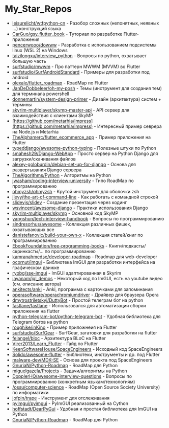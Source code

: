# My_Star_Repos
- [leisurelicht/wtfpython-cn](https://github.com/leisurelicht/wtfpython-cn) - Разобор сложных (непонятных, неявных ...) конструкций языка
- [CarGuo/gsy_flutter_book](https://github.com/CarGuo/gsy_flutter_book) - Туториал по разработке Flutter-приложения
- [pencerwooo/dowww](https://github.com/spencerwooo/dowww) - Разработка с использованием подсистемы linux (WSL 2) на Windows
- [taizilongxu/interview_python](https://github.com/taizilongxu/interview_python) - Вопросы по python, охватывает большую часть
- [surfstudio/mwwm](https://github.com/surfstudio/mwwm) - Про паттерн MWWM (MVVM) во Flutter
- [surfstudio/SurfAndroidStandard](https://github.com/surfstudio/SurfAndroidStandard) - Примеры для разработки под android
- [olexale/flutter_roadmap](https://github.com/olexale/flutter_roadmap) - RoadMap по Flutter
- [JanDeDobbeleer/oh-my-posh](https://github.com/JanDeDobbeleer/oh-my-posh) - Темы (инструмент для создания тем) для терминала powershell
- [donnemartin/system-design-primer](https://github.com/donnemartin/system-design-primer) - Дизайн (архитектура) систем + термины
- [skyrim-multiplayer/skymp-master-api](https://github.com/skyrim-multiplayer/skymp-master-api) - API сервер для взаимодействия с клиентами SkyMP
- [https://github.com/metarhia/impress](https://github.com/metarhia/impress) - Интересный пример севрера на Node.js и Metarhia
- [TheAlphamerc/flutter_ecommerce_app](https://github.com/TheAlphamerc/flutter_ecommerce_app) - Пример приложения на Flutter
- [typeddjango/awesome-python-typing](https://github.com/typeddjango/awesome-python-typing) - Полезные штуки по Python
- [smahesh29/Django-WebApp](https://github.com/typeddjango/awesome-python-typing) - Просто сервер на Python Django для загрузки/скачивания файлов
- [alexey-goloburdin/debian-set-up-for-django](https://github.com/alexey-goloburdin/debian-set-up-for-django) - Основа для развертывания Django сервера
- [TheAlgorithms/Python](https://github.com/TheAlgorithms/Python) - Алгоритмы на Python
- [jwasham/coding-interview-university](https://github.com/jwasham/coding-interview-university) - Типо RoadMap по программированию
- [ohmyzsh/ohmyzsh](https://github.com/taizilongxu/interview_python) - Крутой инструмент для оболочки zsh
- [jlevy/the-art-of-command-line](https://github.com/jlevy/the-art-of-command-line) - Как работать с командной строкой
- [slidevjs/slidev](https://github.com/slidevjs/slidev) - Создание презентация через кодинг
- [wsvincent/awesome-django](https://github.com/wsvincent/awesome-django) - Практики использования Django
- [skyrim-multiplayer/skymp](https://github.com/skyrim-multiplayer/skymp) - Основной код SkyMP
- [yangshun/tech-interview-handbook](https://github.com/yangshun/tech-interview-handbook) - Вопросы по программированию
- [sindresorhus/awesome](https://github.com/sindresorhus/awesome) - Коллекция различных фишек, охватывающих все
- [danistefanovic/build-your-own-x](https://github.com/danistefanovic/build-your-own-x) - Коллекция статей/книг по программированию
- [EbookFoundation/free-programming-books](https://github.com/EbookFoundation/free-programming-books) - Книги/подкасты/скринкасты/... по программированию
- [kamranahmedse/developer-roadmap](https://github.com/kamranahmedse/developer-roadmap) - Roadmap для web-developer
- [ocornut/imgui](https://github.com/ocornut/imgui) - Библиотека ImGUI для разработки интерфейса на графическом движке
- [ryobg/sse-imgui](https://github.com/ryobg/sse-imgui) - ImGUI адаптированная в Skyrim
- [jayanam/jgl_demos](https://github.com/jayanam/jgl_demos) - Некоторый код по ImGUI, есть на youtube видео (см. описание автора)
- [ankitects/anki](https://github.com/ankitects/anki) - Anki, программа с карточками для запоминания
- [operasoftware/operachromiumdriver](https://github.com/operasoftware/operachromiumdriver) - Драйвер для браузера Opera
- [dmytrostriletskyi/DuttyBot](https://github.com/dmytrostriletskyi/DuttyBot) - Простой телеграм бот на python
- [fastlane/fastlane](https://github.com/fastlane/fastlane) - Использовался для автоматизации сборки приложения на flutter
- [python-telegram-bot/python-telegram-bot](https://github.com/python-telegram-bot/python-telegram-bot) - Удобная библиотека для Telegram ботов на python
- [roughike/inKino](https://github.com/roughike/inKino) - Пример приложнеия на Flutter
- [surfstudio/SurfGear](https://github.com/surfstudio/SurfGear) - SurfGear, загатовки для разработки на flutter
- [felangel/bloc](https://github.com/felangel/bloc) - Архитектура BLoC на Flutter
- [Virer2013/Learn_Flutter](https://github.com/Virer2013/Learn_Flutter) - Гайд по Flutter
- [KeenSoftwareHouse/SpaceEngineers](https://github.com/KeenSoftwareHouse/SpaceEngineers) - Исходный код SpaceEngineers
- [Solido/awesome-flutter](https://github.com/Solido/awesome-flutter) - Библиотеки, инструменты и др. под Flutter
- [malware-dev/MDK-SE](https://github.com/malware-dev/MDK-SE) - Основа для проекта под SpaceEngineers
- [GnuriaN/Python-Roadmap](https://github.com/GnuriaN/Python-Roadmap) - RoadMap для Python
- [miguelgazela/Projects](https://github.com/miguelgazela/Projects) - Задачи/алгоритмы на Python
- [DopplerHQ/awesome-interview-questions](https://github.com/DopplerHQ/awesome-interview-questions) - Вопросы по программированию (конкретным языкам/технологиям)
- [/ossu/computer-science](https://github.com/ossu/computer-science) - RoadMap (Open Source Society University) по информатики
- [jofpin/trape](https://github.com/jofpin/trape) - Инструмент для отслеживания
- [pyimgui/pyimgui](https://github.com/pyimgui/pyimgui) - PyImGUI реализованный на Cython
- [hoffstadt/DearPyGui](https://github.com/hoffstadt/DearPyGui) - Удобная и простая библиотека для ImGUI на Python
- [GnuriaN/Python-Roadmap](https://github.com/GnuriaN/Python-Roadmap) - RoadMap для Python
